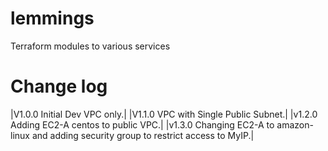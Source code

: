 # lemmings
Terraform modules to various services


# Change log
|V1.0.0 Initial Dev VPC only.|
|V1.1.0 VPC with Single Public Subnet.|
|v1.2.0 Adding EC2-A centos to public VPC.|
|v1.3.0 Changing EC2-A to amazon-linux and adding security group to restrict access to MyIP.|